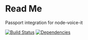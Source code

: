Read Me
====================

Passport integration for node-voice-it

[![Build Status](https://travis-ci.org/iszak/passport-voice-it.svg)](https://travis-ci.org/iszak/passport-voice-it)
[![Dependencies](https://david-dm.org/iszak/passport-voice-it.svg)](https://david-dm.org/iszak/passport-voice-it)

